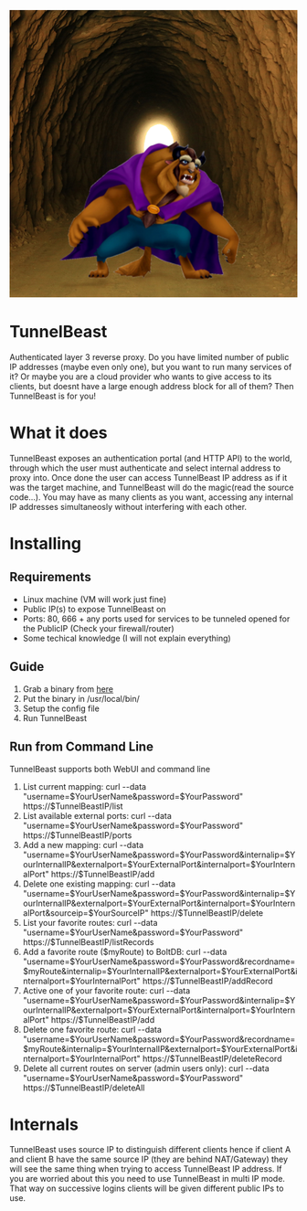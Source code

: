 ![TunnelBeast Logo](tunnelbeast.png)

# TunnelBeast
Authenticated layer 3 reverse proxy. Do you have limited number of public IP addresses (maybe even only one), but you want to run many services of it? Or maybe you are a cloud provider who wants to give access to its clients, but doesnt have a large enough address block for all of them? Then TunnelBeast is for you!

# What it does
TunnelBeast exposes an authentication portal (and HTTP API) to the world, through which the user must authenticate and select internal address to proxy into. Once done the user can access TunnelBeast IP address as if it was the target machine, and TunnelBeast will do the magic(read the source code...). You may have as many clients as you want, accessing any internal IP addresses simultaneosly without interfering with each other.

# Installing
## Requirements
- Linux machine (VM will work just fine)
- Public IP(s) to expose TunnelBeast on
- Ports: 80, 666 + any ports used for services to be tunneled opened for the PublicIP (Check your firewall/router)
- Some techical knowledge (I will not explain everything)

## Guide
1. Grab a binary from [here](https://github.com/bahusvel/TunnelBeast/releases)
2. Put the binary in /usr/local/bin/
3. Setup the config file
4. Run TunnelBeast

## Run from Command Line
TunnelBeast supports both WebUI and command line
1. List current mapping:
curl --data "username=$YourUserName&password=$YourPassword" https://$TunnelBeastIP/list
2. List available external ports:
curl --data "username=$YourUserName&password=$YourPassword" https://$TunnelBeastIP/ports
3. Add a new mapping:
curl --data "username=$YourUserName&password=$YourPassword&internalip=$YourInternalIP&externalport=$YourExternalPort&internalport=$YourInternalPort" https://$TunnelBeastIP/add
4. Delete one existing mapping:
curl --data "username=$YourUserName&password=$YourPassword&internalip=$YourInternalIP&externalport=$YourExternalPort&internalport=$YourInternalPort&sourceip=$YourSourceIP" https://$TunnelBeastIP/delete
5. List your favorite routes:
curl --data "username=$YourUserName&password=$YourPassword" https://$TunnelBeastIP/listRecords
6. Add a favorite route ($myRoute) to BoltDB:
curl --data "username=$YourUserName&password=$YourPassword&recordname=$myRoute&internalip=$YourInternalIP&externalport=$YourExternalPort&internalport=$YourInternalPort" https://$TunnelBeastIP/addRecord
7. Active one of your favorite route:
curl --data "username=$YourUserName&password=$YourPassword&internalip=$YourInternalIP&externalport=$YourExternalPort&internalport=$YourInternalPort" https://$TunnelBeastIP/add
8. Delete one favorite route:
curl --data "username=$YourUserName&password=$YourPassword&recordname=$myRoute&internalip=$YourInternalIP&externalport=$YourExternalPort&internalport=$YourInternalPort" https://$TunnelBeastIP/deleteRecord
9. Delete all current routes on server (admin users only):
curl --data "username=$YourUserName&password=$YourPassword" https://$TunnelBeastIP/deleteAll

# Internals
TunnelBeast uses source IP to distinguish different clients hence if client A and client B have the same source IP (they are behind NAT/Gateway) they will see the same thing when trying to access TunnelBeast IP address. If you are worried about this you need to use TunnelBeast in multi IP mode. That way on successive logins clients will be given different public IPs to use.
